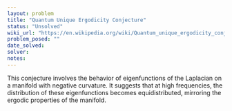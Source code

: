 ```yaml
---
layout: problem
title: "Quantum Unique Ergodicity Conjecture"
status: "Unsolved"
wiki_url: "https://en.wikipedia.org/wiki/Quantum_unique_ergodicity_conjecture"
problem_posed: ""
date_solved:
solver:
notes:
---
```

This conjecture involves the behavior of eigenfunctions of the Laplacian on a manifold with negative curvature. It suggests that at high frequencies, the distribution of these eigenfunctions becomes equidistributed, mirroring the ergodic properties of the manifold.
